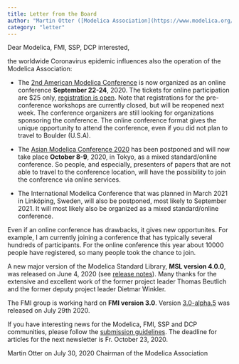 ```yaml
---
title: Letter from the Board
author: "Martin Otter ([Modelica Association](https://www.modelica.org/))"
category: "letter"
---
```


Dear Modelica, FMI, SSP, DCP interested,

the worldwide Coronavirus epidemic influences also the operation of the Modelica Association:

- The [2nd American Modelica Conference](https://www.modelica.org/events/modelica2020Americas)
  is now organized as an online conference **September 22-24**, 2020. The tickets for online participation are $25 only,
  [registration is open](https://www.eventbrite.com/e/american-modelica-conference-2020-tickets-64989712981).
  Note that registrations for the pre-conference workshops are currently closed, but will be reopened next week.
  The conference organizers are still looking for organizations sponsoring the conference.
  The online conference format gives the unique opportunity to attend the conference,
  even if you did not plan to travel to Boulder (U.S.A).

- The [Asian Modelica Conference 2020](https://2020.asian.conference.modelica.org/) 
  has been postponed and will now take place **October 8-9**, 2020, in Tokyo, as a mixed
  standard/online conference. So people, and especially, presenters of papers that are not able
  to travel to the conference location, will have the possibility to join the conference via
  online services.

- The International Modelica Conference that was planned in March 2021 in Linköping, Sweden, will also be
  postponed, most likely to September 2021. It will most likely also be organized as a mixed
  standard/online conference.

Even if an online conference has drawbacks, it gives new opportunites. For example, I am currently
joining a conference that has typically several hundreds of participants. For the online conference
this year about 10000 people have registered, so many people took the chance to join. 

A new major version of the Modelica Standard Library, **MSL version 4.0.0**, was released on June 4, 2020
(see [release notes](https://github.com/modelica/ModelicaStandardLibrary/releases/tag/v4.0.0)).
Many thanks for the extensive and excellent work of the former project leader Thomas Beutlich and the former 
deputy project leader Dietmar Winkler.

The FMI group is working hard on **FMI version 3.0**. Version [3.0-alpha.5](https://github.com/modelica/fmi-standard) was 
released on July 29th 2020. 

If you have interesting news for the Modelica, FMI, SSP and DCP communities,
please follow the [submission guidelines](https://newsletter.modelica.org/submission-guidelines.html).
The deadline for articles for the next newsletter is Fr. October 23, 2020.

Martin Otter on July 30, 2020
Chairman of the Modelica Association
